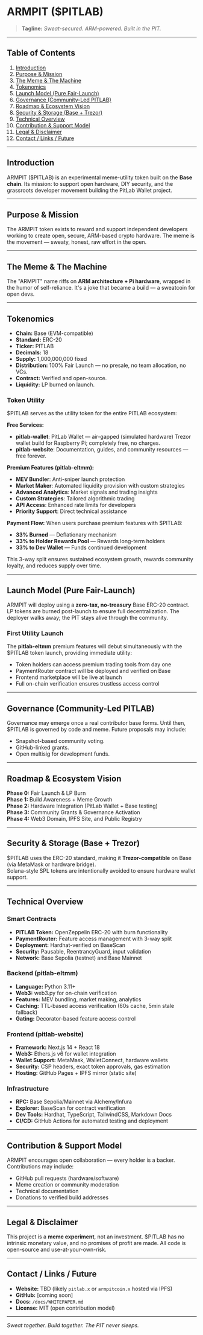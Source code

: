 # ARMPIT ($PITLAB)

> **Tagline:** *Sweat-secured. ARM-powered. Built in the PIT.*

---

## Table of Contents
1. [Introduction](#introduction)
2. [Purpose & Mission](#purpose--mission)
3. [The Meme & The Machine](#the-meme--the-machine)
4. [Tokenomics](#tokenomics)
5. [Launch Model (Pure Fair-Launch)](#launch-model-pure-fair-launch)
6. [Governance (Community-Led PITLAB)](#governance-community-led-pitlab)
7. [Roadmap & Ecosystem Vision](#roadmap--ecosystem-vision)
8. [Security & Storage (Base + Trezor)](#security--storage-base--trezor)
9. [Technical Overview](#technical-overview)
10. [Contribution & Support Model](#contribution--support-model)
11. [Legal & Disclaimer](#legal--disclaimer)
12. [Contact / Links / Future](#contact--links--future)

---

## Introduction
ARMPIT ($PITLAB) is an experimental meme-utility token built on the **Base chain**. Its mission: to support open hardware, DIY security, and the grassroots developer movement building the PitLab Wallet project.

---

## Purpose & Mission
The ARMPIT token exists to reward and support independent developers working to create open, secure, ARM-based crypto hardware. The meme is the movement — sweaty, honest, raw effort in the open.

---

## The Meme & The Machine
The "ARMPIT" name riffs on **ARM architecture + Pi hardware**, wrapped in the humor of self-reliance. It's a joke that became a build — a sweatcoin for open devs.

---

## Tokenomics
- **Chain:** Base (EVM-compatible)
- **Standard:** ERC-20
- **Ticker:** PITLAB
- **Decimals:** 18
- **Supply:** 1,000,000,000 fixed
- **Distribution:** 100% Fair Launch — no presale, no team allocation, no VCs.
- **Contract:** Verified and open-source.
- **Liquidity:** LP burned on launch.

### Token Utility
$PITLAB serves as the utility token for the entire PITLAB ecosystem:

**Free Services:**
- **pitlab-wallet**: PitLab Wallet — air-gapped (simulated hardware) Trezor wallet build for Raspberry Pi; completely free, no charges.
- **pitlab-website**: Documentation, guides, and community resources — free forever.

**Premium Features (pitlab-eltmm):**
- **MEV Bundler**: Anti-sniper launch protection
- **Market Maker**: Automated liquidity provision with custom strategies
- **Advanced Analytics**: Market signals and trading insights
- **Custom Strategies**: Tailored algorithmic trading
- **API Access**: Enhanced rate limits for developers
- **Priority Support**: Direct technical assistance

**Payment Flow:**
When users purchase premium features with $PITLAB:
- **33% Burned** — Deflationary mechanism
- **33% to Holder Rewards Pool** — Rewards long-term holders
- **33% to Dev Wallet** — Funds continued development

This 3-way split ensures sustained ecosystem growth, rewards community loyalty, and reduces supply over time.

---

## Launch Model (Pure Fair-Launch)
ARMPIT will deploy using a **zero-tax, no-treasury** Base ERC-20 contract. LP tokens are burned post-launch to ensure full decentralization. The deployer walks away; the PIT stays alive through the community.

### First Utility Launch
The **pitlab-eltmm** premium features will debut simultaneously with the $PITLAB token launch, providing immediate utility:
- Token holders can access premium trading tools from day one
- PaymentRouter contract will be deployed and verified on Base
- Frontend marketplace will be live at launch
- Full on-chain verification ensures trustless access control

---

## Governance (Community-Led PITLAB)
Governance may emerge once a real contributor base forms. Until then, $PITLAB is governed by code and meme. Future proposals may include:
- Snapshot-based community voting.
- GitHub-linked grants.
- Open multisig for development funds.

---

## Roadmap & Ecosystem Vision
**Phase 0:** Fair Launch & LP Burn  
**Phase 1:** Build Awareness + Meme Growth  
**Phase 2:** Hardware Integration (PitLab Wallet + Base testing)  
**Phase 3:** Community Grants & Governance Activation  
**Phase 4:** Web3 Domain, IPFS Site, and Public Registry

---

## Security & Storage (Base + Trezor)
$PITLAB uses the ERC-20 standard, making it **Trezor-compatible** on Base (via MetaMask or hardware bridge).  
Solana-style SPL tokens are intentionally avoided to ensure hardware wallet support.

---

## Technical Overview

### Smart Contracts
- **PITLAB Token:** OpenZeppelin ERC-20 with burn functionality
- **PaymentRouter:** Feature access management with 3-way split
- **Deployment:** Hardhat-verified on BaseScan
- **Security:** Pausable, ReentrancyGuard, input validation
- **Network:** Base Sepolia (testnet) and Base Mainnet

### Backend (pitlab-eltmm)
- **Language:** Python 3.11+
- **Web3:** web3.py for on-chain verification
- **Features:** MEV bundling, market making, analytics
- **Caching:** TTL-based access verification (60s cache, 5min stale fallback)
- **Gating:** Decorator-based feature access control

### Frontend (pitlab-website)
- **Framework:** Next.js 14 + React 18
- **Web3:** Ethers.js v6 for wallet integration
- **Wallet Support:** MetaMask, WalletConnect, hardware wallets
- **Security:** CSP headers, exact token approvals, gas estimation
- **Hosting:** GitHub Pages + IPFS mirror (static site)

### Infrastructure
- **RPC:** Base Sepolia/Mainnet via Alchemy/Infura
- **Explorer:** BaseScan for contract verification
- **Dev Tools:** Hardhat, TypeScript, TailwindCSS, Markdown Docs
- **CI/CD:** GitHub Actions for automated testing and deployment

---

## Contribution & Support Model
ARMPIT encourages open collaboration — every holder is a backer. Contributions may include:
- GitHub pull requests (hardware/software)
- Meme creation or community moderation
- Technical documentation
- Donations to verified build addresses

---

## Legal & Disclaimer
This project is a **meme experiment**, not an investment. $PITLAB has no intrinsic monetary value, and no promises of profit are made. All code is open-source and use-at-your-own-risk.

---

## Contact / Links / Future
- **Website:** TBD (likely `pitlab.x` or `armpitcoin.x` hosted via IPFS)
- **GitHub:** [coming soon]
- **Docs:** `/docs/WHITEPAPER.md`
- **License:** MIT (open contribution model)

---
*Sweat together. Build together. The PIT never sleeps.*
